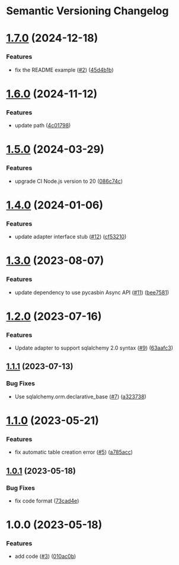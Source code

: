 # Semantic Versioning Changelog

# [1.7.0](https://github.com/officialpycasbin/async-sqlalchemy-adapter/compare/v1.6.0...v1.7.0) (2024-12-18)


### Features

* fix the README example ([#2](https://github.com/officialpycasbin/async-sqlalchemy-adapter/issues/2)) ([45d4b1b](https://github.com/officialpycasbin/async-sqlalchemy-adapter/commit/45d4b1b2f9f094ee34913b5f900d7cee5ada23dc))

# [1.6.0](https://github.com/officialpycasbin/async-sqlalchemy-adapter/compare/v1.5.0...v1.6.0) (2024-11-12)


### Features

* update path ([4c01798](https://github.com/officialpycasbin/async-sqlalchemy-adapter/commit/4c01798d7ad27c74da24a4e27bac673538dca079))

# [1.5.0](https://github.com/officialpycasbin/async-sqlalchemy-adapter/compare/v1.4.0...v1.5.0) (2024-03-29)


### Features

* upgrade CI Node.js version to 20 ([086c74c](https://github.com/officialpycasbin/async-sqlalchemy-adapter/commit/086c74cc8869f292533c1e082fe5b138e140fffe))

# [1.4.0](https://github.com/officialpycasbin/async-sqlalchemy-adapter/compare/v1.3.0...v1.4.0) (2024-01-06)


### Features

* update adapter interface stub ([#12](https://github.com/officialpycasbin/async-sqlalchemy-adapter/issues/12)) ([cf53210](https://github.com/officialpycasbin/async-sqlalchemy-adapter/commit/cf532104a94ac4bc9dd0f622a724acaa0f12a9b7))

# [1.3.0](https://github.com/officialpycasbin/async-sqlalchemy-adapter/compare/v1.2.0...v1.3.0) (2023-08-07)


### Features

* update dependency to use pycasbin Async API ([#11](https://github.com/officialpycasbin/async-sqlalchemy-adapter/issues/11)) ([bee7581](https://github.com/officialpycasbin/async-sqlalchemy-adapter/commit/bee7581172770e6b58a6da0043a7fa78e9d70ad1))

# [1.2.0](https://github.com/officialpycasbin/async-sqlalchemy-adapter/compare/v1.1.1...v1.2.0) (2023-07-16)


### Features

* Update adapter to support sqlalchemy 2.0 syntax ([#9](https://github.com/officialpycasbin/async-sqlalchemy-adapter/issues/9)) ([63aafc3](https://github.com/officialpycasbin/async-sqlalchemy-adapter/commit/63aafc3775784c4fa5324b4a2c87468a2eb5b39d))

## [1.1.1](https://github.com/officialpycasbin/async-sqlalchemy-adapter/compare/v1.1.0...v1.1.1) (2023-07-13)


### Bug Fixes

* Use sqlalchemy.orm.declarative_base ([#7](https://github.com/officialpycasbin/async-sqlalchemy-adapter/issues/7)) ([a323738](https://github.com/officialpycasbin/async-sqlalchemy-adapter/commit/a3237386df6f332cf7494f6c8bf52a1e350ce391))

# [1.1.0](https://github.com/officialpycasbin/async-sqlalchemy-adapter/compare/v1.0.1...v1.1.0) (2023-05-21)


### Features

* fix automatic table creation error ([#5](https://github.com/officialpycasbin/async-sqlalchemy-adapter/issues/5)) ([a785acc](https://github.com/officialpycasbin/async-sqlalchemy-adapter/commit/a785acc1c987a3a16317ed1f8376600ef3ceb179))

## [1.0.1](https://github.com/officialpycasbin/async-sqlalchemy-adapter/compare/v1.0.0...v1.0.1) (2023-05-18)


### Bug Fixes

* fix code format ([73cad4e](https://github.com/officialpycasbin/async-sqlalchemy-adapter/commit/73cad4eecb8221b3ac64d628c7df5d777b0d8a74))

# 1.0.0 (2023-05-18)


### Features

* add code ([#3](https://github.com/officialpycasbin/async-sqlalchemy-adapter/issues/3)) ([010ac0b](https://github.com/officialpycasbin/async-sqlalchemy-adapter/commit/010ac0bc28428c48fc9693c862351740afdeebba))

